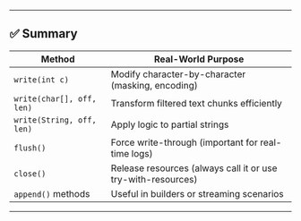 
---

## ✅ Summary

| Method | Real-World Purpose |
|--------|--------------------|
| `write(int c)` | Modify character-by-character (masking, encoding) |
| `write(char[], off, len)` | Transform filtered text chunks efficiently |
| `write(String, off, len)` | Apply logic to partial strings |
| `flush()` | Force write-through (important for real-time logs) |
| `close()` | Release resources (always call it or use try-with-resources) |
| `append()` methods | Useful in builders or streaming scenarios |

---
